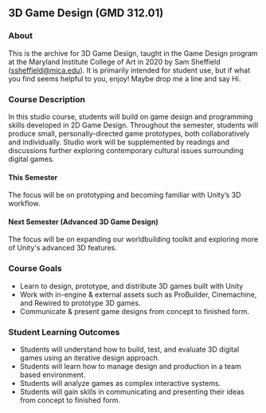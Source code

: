 ## 3D Game Design (GMD 312.01)

### About
This is the archive for 3D Game Design, taught in the Game Design program at the Maryland Institute College of Art in 2020 by Sam Sheffield (ssheffield@mica.edu). It is primarily intended for student use, but if what you find seems helpful to you, enjoy! Maybe drop me a line and say Hi.

### Course Description
In this studio course, students will build on game design and programming skills developed in 2D Game Design. Throughout the semester, students will produce small,
personally-directed game prototypes, both collaboratively and individually. Studio work will be supplemented by readings and discussions further exploring contemporary cultural issues surrounding digital games.

#### This Semester
The focus will be on prototyping and becoming familiar with Unity’s 3D workflow.

#### Next Semester (Advanced 3D Game Design)
The focus will be on expanding our worldbuilding toolkit and exploring more of Unity's advanced 3D features. 

### Course Goals
- Learn to design, prototype, and distribute 3D games built with Unity
- Work with in-engine & external assets such as ProBuilder, Cinemachine, and Rewired to prototype 3D games.
- Communicate & present game designs from concept to finished form.

### Student Learning Outcomes
- Students will understand how to build, test, and evaluate 3D digital games using an iterative design approach.
- Students will learn how to manage design and production in a team based environment.
- Students will analyze games as complex interactive systems.
- Students will gain skills in communicating and presenting their ideas from concept to finished form.
